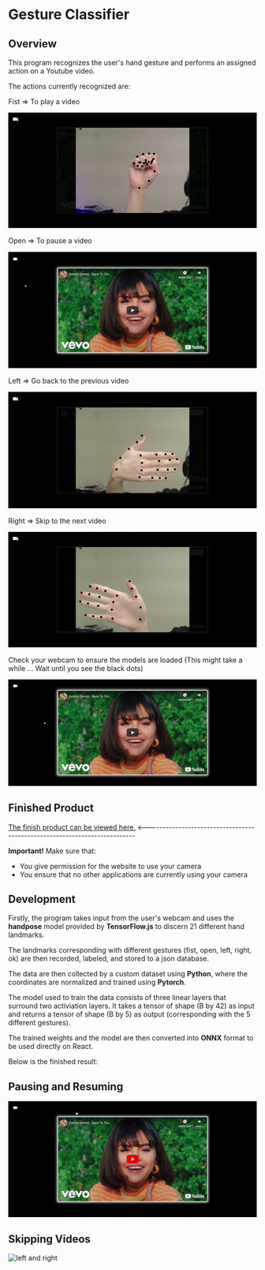 Gesture Classifier
==================
## Overview

This program recognizes the user's hand gesture and performs an assigned action on a Youtube video.

The actions currently recognized are:

Fist => To play a video

![fist](https://github.com/Tom2096/Gestures-YT-Scripts/blob/main/Imgs/fist.gif)

Open => To pause a video

![open](https://github.com/Tom2096/Gestures-YT-Scripts/blob/main/Imgs/open.gif)

Left => Go back to the previous video

![left](https://github.com/Tom2096/Gestures-YT-Scripts/blob/main/Imgs/left.gif)

Right => Skip to the next video

![right](https://github.com/Tom2096/Gestures-YT-Scripts/blob/main/Imgs/right.gif)

Check your webcam to ensure the models are loaded (This might take a while ... Wait until you see the black dots)

![isloaded](https://github.com/Tom2096/Gestures-YT-Scripts/blob/main/Imgs/isloaded.gif)


## Finished Product ##

[The finish product can be viewed here.](https://tom2096.github.io/Gestures-YT-React-App/) <--------------------------------------------------------------------------


**Important!**
Make sure that:
- You give permission for the website to use your camera
- You ensure that no other applications are currently using your camera

## Development

Firstly, the program takes input from the user's webcam and uses the **handpose** model provided by **TensorFlow.js** to discern 21 different hand landmarks.

The landmarks corresponding with different gestures (fist, open, left, right, ok) are then recorded, labeled, and stored to a json database.

The data are then collected by a custom dataset using **Python**, where the coordinates are normalized and trained using **Pytorch**. 

The model used to train the data consists of three linear layers that surround two activiation layers. It takes a tensor of shape (B by 42) as input and returns a tensor of shape (B by 5) as output (corresponding with the 5 different gestures).

The trained weights and the model are then converted into **ONNX** format to be used directly on React.

Below is the finished result:

## Pausing and Resuming ##

![fist and open](https://github.com/Tom2096/Gestures-YT-Scripts/blob/main/Imgs/pandr.gif)

## Skipping Videos ##

![left and right](https://github.com/Tom2096/Gestures-YT-Scripts/blob/main/Imgs/svideos.gif)


